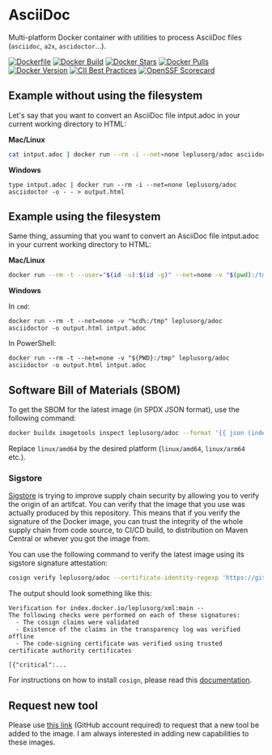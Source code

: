 # AsciiDoc

Multi-platform Docker container with utilities to process AsciiDoc files (`asciidoc`, `a2x`, `ascidoctor`...).

[![Dockerfile](https://img.shields.io/badge/GitHub-Dockerfile-blue)](adoc/Dockerfile)
[![Docker Build](https://github.com/leplusorg/docker-adoc/workflows/Docker/badge.svg)](https://github.com/leplusorg/docker-adoc/actions?query=workflow:"Docker")
[![Docker Stars](https://img.shields.io/docker/stars/leplusorg/adoc)](https://hub.docker.com/r/leplusorg/adoc)
[![Docker Pulls](https://img.shields.io/docker/pulls/leplusorg/adoc)](https://hub.docker.com/r/leplusorg/adoc)
[![Docker Version](https://img.shields.io/docker/v/leplusorg/adoc?sort=semver)](https://hub.docker.com/r/leplusorg/adoc)
[![CII Best Practices](https://bestpractices.coreinfrastructure.org/projects/10081/badge)](https://bestpractices.coreinfrastructure.org/projects/11218)
[![OpenSSF Scorecard](https://api.securityscorecards.dev/projects/github.com/leplusorg/docker-adoc/badge)](https://securityscorecards.dev/viewer/?uri=github.com/leplusorg/docker-adoc)

## Example without using the filesystem

Let's say that you want to convert an AsciiDoc file intput.adoc in your current working directory to HTML:

**Mac/Linux**

```bash
cat intput.adoc | docker run --rm -i --net=none leplusorg/adoc asciidoctor -o - - > output.html
```

**Windows**

```batch
type intput.adoc | docker run --rm -i --net=none leplusorg/adoc asciidoctor -o - - > output.html
```

## Example using the filesystem

Same thing, assuming that you want to convert an AsciiDoc file intput.adoc in your current working directory to HTML:

**Mac/Linux**

```bash
docker run --rm -t --user="$(id -u):$(id -g)" --net=none -v "$(pwd):/tmp" leplusorg/adoc asciidoctor -o output.html intput.adoc
```

**Windows**

In `cmd`:

```batch
docker run --rm -t --net=none -v "%cd%:/tmp" leplusorg/adoc asciidoctor -o output.html intput.adoc
```

In PowerShell:

```pwsh
docker run --rm -t --net=none -v "${PWD}:/tmp" leplusorg/adoc asciidoctor -o output.html intput.adoc
```

## Software Bill of Materials (SBOM)

To get the SBOM for the latest image (in SPDX JSON format), use the
following command:

```bash
docker buildx imagetools inspect leplusorg/adoc --format '{{ json (index .SBOM "linux/amd64").SPDX }}'
```

Replace `linux/amd64` by the desired platform (`linux/amd64`, `linux/arm64` etc.).

### Sigstore

[Sigstore](https://docs.sigstore.dev) is trying to improve supply
chain security by allowing you to verify the origin of an
artifcat. You can verify that the image that you use was actually
produced by this repository. This means that if you verify the
signature of the Docker image, you can trust the integrity of the
whole supply chain from code source, to CI/CD build, to distribution
on Maven Central or whever you got the image from.

You can use the following command to verify the latest image using its
sigstore signature attestation:

```bash
cosign verify leplusorg/adoc --certificate-identity-regexp 'https://github\.com/leplusorg/docker-adoc/\.github/workflows/.+' --certificate-oidc-issuer 'https://token.actions.githubusercontent.com'
```

The output should look something like this:

```text
Verification for index.docker.io/leplusorg/xml:main --
The following checks were performed on each of these signatures:
  - The cosign claims were validated
  - Existence of the claims in the transparency log was verified offline
  - The code-signing certificate was verified using trusted certificate authority certificates

[{"critical":...
```

For instructions on how to install `cosign`, please read this [documentation](https://docs.sigstore.dev/cosign/system_config/installation/).

## Request new tool

Please use [this link](https://github.com/leplusorg/docker-adoc/issues/new?assignees=thomasleplus&labels=enhancement&template=feature_request.md&title=%5BFEAT%5D) (GitHub account required) to request that a new tool be added to the image. I am always interested in adding new capabilities to these images.

